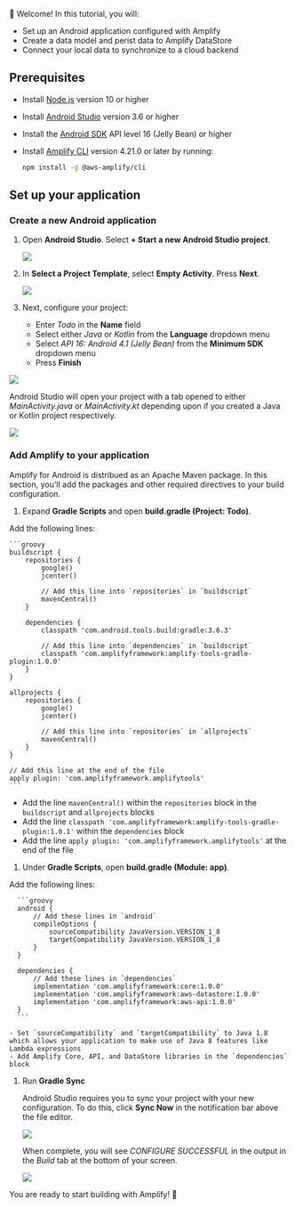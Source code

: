 
👋 Welcome! In this tutorial, you will:

- Set up an Android application configured with Amplify
- Create a data model and perist data to Amplify DataStore
- Connect your local data to synchronize to a cloud backend

## Prerequisites

- Install [Node.js](https://nodejs.org/en/) version 10 or higher
- Install [Android Studio](https://developer.android.com/studio/index.html#downloads) version 3.6 or higher
- Install the [Android SDK](https://developer.android.com/studio/releases/platforms) API level 16 (Jelly Bean) or higher
- Install [Amplify CLI](~/cli/cli.md) version 4.21.0 or later by running:

    ```bash
    npm install -g @aws-amplify/cli
    ```

## Set up your application

### Create a new Android application

1. Open **Android Studio**. Select **+ Start a new Android Studio project**.

    ![](~/images/lib/getting-started/android/set-up-android-studio-welcome.png)

1. In **Select a Project Template**, select **Empty Activity**. Press **Next**.

    ![](~/images/lib/getting-started/android/set-up-android-studio-select-project-template.png)

1. Next, configure your project:

    - Enter *Todo* in the **Name** field
    - Select either *Java* or *Kotlin* from the **Language** dropdown menu
    - Select *API 16: Android 4.1 (Jelly Bean)* from the **Minimum SDK** dropdown menu
    - Press **Finish**

  ![](~/images/lib/getting-started/android/set-up-android-studio-configure-your-project.png)

Android Studio will open your project with a tab opened to either *MainActivity.java* or *MainActivity.kt* depending upon if you created a Java or Kotlin project respectively.

![](~/images/lib/getting-started/android/set-up-android-studio-successful-setup.png)

### Add Amplify to your application

Amplify for Android is distribued as an Apache Maven package. In this section, you'll add the packages and other required directives to your build configuration.

1. Expand **Gradle Scripts** and open **build.gradle (Project: Todo)**.

  Add the following lines:

    ```groovy
    buildscript {
        repositories {
            google()
            jcenter()
 
            // Add this line into `repositories` in `buildscript`
            mavenCentral()
        }

        dependencies {
            classpath 'com.android.tools.build:gradle:3.6.3'

            // Add this line into `dependencies` in `buildscript`
            classpath 'com.amplifyframework:amplify-tools-gradle-plugin:1.0.0'
        }
    }

    allprojects {
        repositories {
            google()
            jcenter()
 
            // Add this line into `repositories` in `allprojects`
            mavenCentral()
        }
    }

    // Add this line at the end of the file
    apply plugin: 'com.amplifyframework.amplifytools'
    ```
    
  - Add the line `mavenCentral()` within the `repositories` block in the `buildscript` and `allprojects` blocks
  - Add the line `classpath 'com.amplifyframework:amplify-tools-gradle-plugin:1.0.1'` within the `dependencies` block
  - Add the line `apply plugin: 'com.amplifyframework.amplifytools'` at the end of the file 

1. Under **Gradle Scripts**, open **build.gradle (Module: app)**.

  Add the following lines:

      ```groovy
      android {
          // Add these lines in `android`
          compileOptions {
              sourceCompatibility JavaVersion.VERSION_1_8
              targetCompatibility JavaVersion.VERSION_1_8
          }
      }

      dependencies {
          // Add these lines in `dependencies`
          implementation 'com.amplifyframework:core:1.0.0'
          implementation 'com.amplifyframework:aws-datastore:1.0.0'
          implementation 'com.amplifyframework:aws-api:1.0.0'
      }
      ```

    - Set `sourceCompatibility` and `targetCompatibility` to Java 1.8 which allows your application to make use of Java 8 features like Lambda expressions
    - Add Amplify Core, API, and DataStore libraries in the `dependencies` block

1. Run **Gradle Sync**

    Android Studio requires you to sync your project with your new configuration. To do this, click **Sync Now** in the notification bar above the file editor.

    ![](~/images/lib/getting-started/android/set-up-android-studio-sync-gradle.png)

    When complete, you will see *CONFIGURE SUCCESSFUL* in the output in the *Build* tab at the bottom of your screen.
    
    ![](~/images/lib/getting-started/android/set-up-android-studio-configure-successful.png)
    
You are ready to start building with Amplify! 🎉
